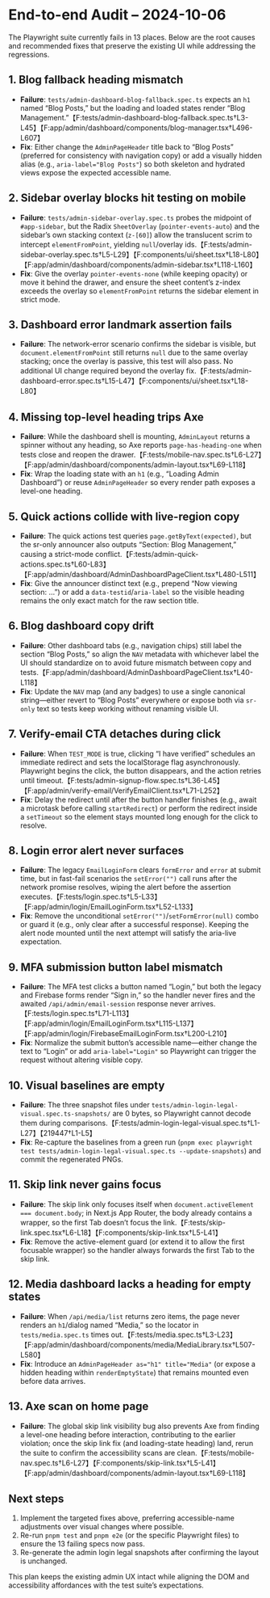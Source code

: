 # End-to-end Audit – 2024-10-06

The Playwright suite currently fails in 13 places. Below are the root causes and recommended fixes that preserve the existing UI while addressing the regressions.

## 1. Blog fallback heading mismatch
- **Failure**: `tests/admin-dashboard-blog-fallback.spec.ts` expects an `h1` named “Blog Posts,” but the loading and loaded states render “Blog Management.”【F:tests/admin-dashboard-blog-fallback.spec.ts†L3-L45】【F:app/admin/dashboard/components/blog-manager.tsx†L496-L607】
- **Fix**: Either change the `AdminPageHeader` title back to “Blog Posts” (preferred for consistency with navigation copy) or add a visually hidden alias (e.g., `aria-label="Blog Posts"`) so both skeleton and hydrated views expose the expected accessible name.

## 2. Sidebar overlay blocks hit testing on mobile
- **Failure**: `tests/admin-sidebar-overlay.spec.ts` probes the midpoint of `#app-sidebar`, but the Radix `SheetOverlay` (`pointer-events-auto`) and the sidebar’s own stacking context (`z-[60]`) allow the translucent scrim to intercept `elementFromPoint`, yielding `null`/overlay ids.【F:tests/admin-sidebar-overlay.spec.ts†L5-L29】【F:components/ui/sheet.tsx†L18-L80】【F:app/admin/dashboard/components/admin-sidebar.tsx†L118-L160】
- **Fix**: Give the overlay `pointer-events-none` (while keeping opacity) or move it behind the drawer, and ensure the sheet content’s z-index exceeds the overlay so `elementFromPoint` returns the sidebar element in strict mode.

## 3. Dashboard error landmark assertion fails
- **Failure**: The network-error scenario confirms the sidebar is visible, but `document.elementFromPoint` still returns `null` due to the same overlay stacking; once the overlay is passive, this test will also pass. No additional UI change required beyond the overlay fix.【F:tests/admin-dashboard-error.spec.ts†L15-L47】【F:components/ui/sheet.tsx†L18-L80】

## 4. Missing top-level heading trips Axe
- **Failure**: While the dashboard shell is mounting, `AdminLayout` returns a spinner without any heading, so Axe reports `page-has-heading-one` when tests close and reopen the drawer.【F:tests/mobile-nav.spec.ts†L6-L27】【F:app/admin/dashboard/components/admin-layout.tsx†L69-L118】
- **Fix**: Wrap the loading state with an `h1` (e.g., “Loading Admin Dashboard”) or reuse `AdminPageHeader` so every render path exposes a level-one heading.

## 5. Quick actions collide with live-region copy
- **Failure**: The quick actions test queries `page.getByText(expected)`, but the sr-only announcer also outputs “Section: Blog Management,” causing a strict-mode conflict.【F:tests/admin-quick-actions.spec.ts†L60-L83】【F:app/admin/dashboard/AdminDashboardPageClient.tsx†L480-L511】
- **Fix**: Give the announcer distinct text (e.g., prepend “Now viewing section: …”) or add a `data-testid`/`aria-label` so the visible heading remains the only exact match for the raw section title.

## 6. Blog dashboard copy drift
- **Failure**: Other dashboard tabs (e.g., navigation chips) still label the section “Blog Posts,” so align the `NAV` metadata with whichever label the UI should standardize on to avoid future mismatch between copy and tests.【F:app/admin/dashboard/AdminDashboardPageClient.tsx†L40-L118】
- **Fix**: Update the `NAV` map (and any badges) to use a single canonical string—either revert to “Blog Posts” everywhere or expose both via `sr-only` text so tests keep working without renaming visible UI.

## 7. Verify-email CTA detaches during click
- **Failure**: When `TEST_MODE` is true, clicking “I have verified” schedules an immediate redirect and sets the localStorage flag asynchronously. Playwright begins the click, the button disappears, and the action retries until timeout.【F:tests/admin-signup-flow.spec.ts†L36-L45】【F:app/admin/verify-email/VerifyEmailClient.tsx†L71-L252】
- **Fix**: Delay the redirect until after the button handler finishes (e.g., await a microtask before calling `startRedirect`) or perform the redirect inside a `setTimeout` so the element stays mounted long enough for the click to resolve.

## 8. Login error alert never surfaces
- **Failure**: The legacy `EmailLoginForm` clears `formError` and `error` at submit time, but in fast-fail scenarios the `setError("")` call runs after the network promise resolves, wiping the alert before the assertion executes.【F:tests/login.spec.ts†L5-L33】【F:app/admin/login/EmailLoginForm.tsx†L52-L133】
- **Fix**: Remove the unconditional `setError("")`/`setFormError(null)` combo or guard it (e.g., only clear after a successful response). Keeping the alert node mounted until the next attempt will satisfy the aria-live expectation.

## 9. MFA submission button label mismatch
- **Failure**: The MFA test clicks a button named “Login,” but both the legacy and Firebase forms render “Sign in,” so the handler never fires and the awaited `/api/admin/email-session` response never arrives.【F:tests/login.spec.ts†L71-L113】【F:app/admin/login/EmailLoginForm.tsx†L115-L137】【F:app/admin/login/FirebaseEmailLoginForm.tsx†L200-L210】
- **Fix**: Normalize the submit button’s accessible name—either change the text to “Login” or add `aria-label="Login"` so Playwright can trigger the request without altering visible copy.

## 10. Visual baselines are empty
- **Failure**: The three snapshot files under `tests/admin-login-legal-visual.spec.ts-snapshots/` are 0 bytes, so Playwright cannot decode them during comparisons.【F:tests/admin-login-legal-visual.spec.ts†L1-L27】【219447†L1-L5】
- **Fix**: Re-capture the baselines from a green run (`pnpm exec playwright test tests/admin-login-legal-visual.spec.ts --update-snapshots`) and commit the regenerated PNGs.

## 11. Skip link never gains focus
- **Failure**: The skip link only focuses itself when `document.activeElement === document.body`; in Next.js App Router, the body already contains a wrapper, so the first Tab doesn’t focus the link.【F:tests/skip-link.spec.tsx†L6-L18】【F:components/skip-link.tsx†L5-L41】
- **Fix**: Remove the active-element guard (or extend it to allow the first focusable wrapper) so the handler always forwards the first Tab to the skip link.

## 12. Media dashboard lacks a heading for empty states
- **Failure**: When `/api/media/list` returns zero items, the page never renders an `h1`/dialog named “Media,” so the locator in `tests/media.spec.ts` times out.【F:tests/media.spec.ts†L3-L23】【F:app/admin/dashboard/components/media/MediaLibrary.tsx†L507-L580】
- **Fix**: Introduce an `AdminPageHeader as="h1" title="Media"` (or expose a hidden heading within `renderEmptyState`) that remains mounted even before data arrives.

## 13. Axe scan on home page
- **Failure**: The global skip link visibility bug also prevents Axe from finding a level-one heading before interaction, contributing to the earlier violation; once the skip link fix (and loading-state heading) land, rerun the suite to confirm the accessibility scans are clean.【F:tests/mobile-nav.spec.ts†L6-L27】【F:components/skip-link.tsx†L5-L41】【F:app/admin/dashboard/components/admin-layout.tsx†L69-L118】

## Next steps
1. Implement the targeted fixes above, preferring accessible-name adjustments over visual changes where possible.
2. Re-run `pnpm test` and `pnpm e2e` (or the specific Playwright files) to ensure the 13 failing specs now pass.
3. Re-generate the admin login legal snapshots after confirming the layout is unchanged.

This plan keeps the existing admin UX intact while aligning the DOM and accessibility affordances with the test suite’s expectations.